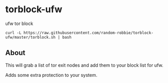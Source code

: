 # torblock-ufw
ufw tor block


```
curl -L https://raw.githubusercontent.com/random-robbie/torblock-ufw/master/torblock.sh | bash
```




About
--------

This will grab a list of tor exit nodes and add them to your block list for ufw.

Adds some extra protection to your system.
